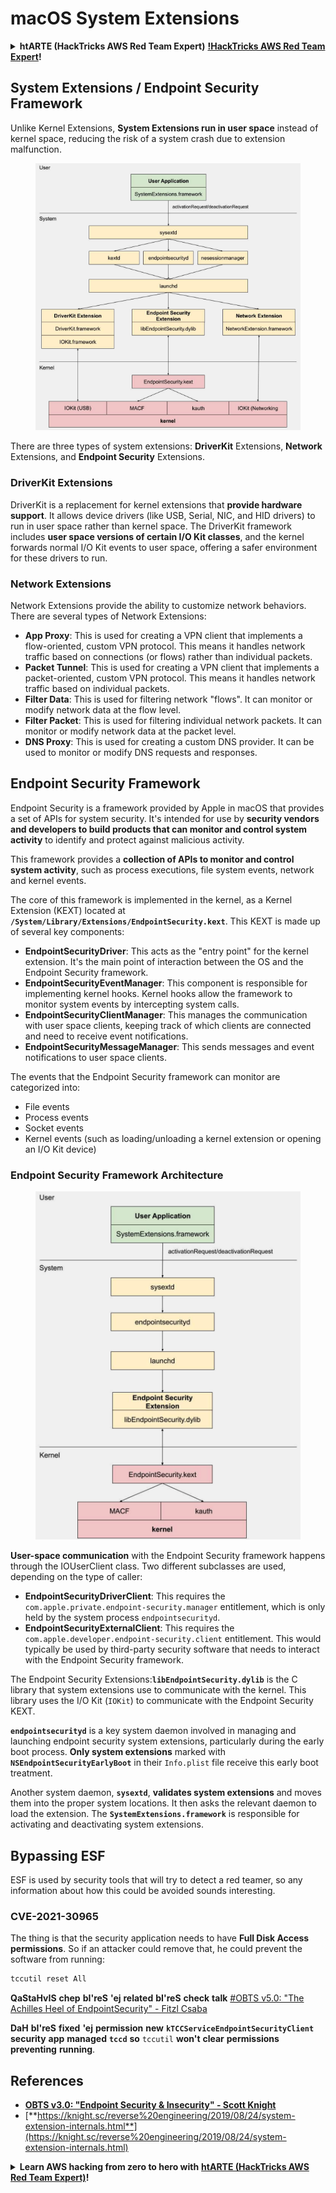 # macOS System Extensions

<details>

<summary><strong>htARTE (HackTricks AWS Red Team Expert)</strong> <a href="https://training.hacktricks.xyz/courses/arte"><strong>!HackTricks AWS Red Team Expert</strong></a><strong>!</strong></summary>

Other ways to support HackTricks:

* If you want to see your **company advertised in HackTricks** or **download HackTricks in PDF** Check the [**SUBSCRIPTION PLANS**](https://github.com/sponsors/carlospolop)!
* Get the [**official PEASS & HackTricks swag**](https://peass.creator-spring.com)
* Discover [**The PEASS Family**](https://opensea.io/collection/the-peass-family), our collection of exclusive [**NFTs**](https://opensea.io/collection/the-peass-family)
* **Join the** 💬 [**Discord group**](https://discord.gg/hRep4RUj7f) or the [**telegram group**](https://t.me/peass) or **follow** us on **Twitter** 🐦 [**@carlospolopm**](https://twitter.com/hacktricks_live)**.**
* **Share your hacking tricks by submitting PRs to the** [**HackTricks**](https://github.com/carlospolop/hacktricks) and [**HackTricks Cloud**](https://github.com/carlospolop/hacktricks-cloud) github repos.

</details>

## System Extensions / Endpoint Security Framework

Unlike Kernel Extensions, **System Extensions run in user space** instead of kernel space, reducing the risk of a system crash due to extension malfunction.

<figure><img src="../../../.gitbook/assets/image (1) (3) (1) (1).png" alt="https://knight.sc/images/system-extension-internals-1.png"><figcaption></figcaption></figure>

There are three types of system extensions: **DriverKit** Extensions, **Network** Extensions, and **Endpoint Security** Extensions.

### **DriverKit Extensions**

DriverKit is a replacement for kernel extensions that **provide hardware support**. It allows device drivers (like USB, Serial, NIC, and HID drivers) to run in user space rather than kernel space. The DriverKit framework includes **user space versions of certain I/O Kit classes**, and the kernel forwards normal I/O Kit events to user space, offering a safer environment for these drivers to run.

### **Network Extensions**

Network Extensions provide the ability to customize network behaviors. There are several types of Network Extensions:

* **App Proxy**: This is used for creating a VPN client that implements a flow-oriented, custom VPN protocol. This means it handles network traffic based on connections (or flows) rather than individual packets.
* **Packet Tunnel**: This is used for creating a VPN client that implements a packet-oriented, custom VPN protocol. This means it handles network traffic based on individual packets.
* **Filter Data**: This is used for filtering network "flows". It can monitor or modify network data at the flow level.
* **Filter Packet**: This is used for filtering individual network packets. It can monitor or modify network data at the packet level.
* **DNS Proxy**: This is used for creating a custom DNS provider. It can be used to monitor or modify DNS requests and responses.

## Endpoint Security Framework

Endpoint Security is a framework provided by Apple in macOS that provides a set of APIs for system security. It's intended for use by **security vendors and developers to build products that can monitor and control system activity** to identify and protect against malicious activity.

This framework provides a **collection of APIs to monitor and control system activity**, such as process executions, file system events, network and kernel events.

The core of this framework is implemented in the kernel, as a Kernel Extension (KEXT) located at **`/System/Library/Extensions/EndpointSecurity.kext`**. This KEXT is made up of several key components:

* **EndpointSecurityDriver**: This acts as the "entry point" for the kernel extension. It's the main point of interaction between the OS and the Endpoint Security framework.
* **EndpointSecurityEventManager**: This component is responsible for implementing kernel hooks. Kernel hooks allow the framework to monitor system events by intercepting system calls.
* **EndpointSecurityClientManager**: This manages the communication with user space clients, keeping track of which clients are connected and need to receive event notifications.
* **EndpointSecurityMessageManager**: This sends messages and event notifications to user space clients.

The events that the Endpoint Security framework can monitor are categorized into:

* File events
* Process events
* Socket events
* Kernel events (such as loading/unloading a kernel extension or opening an I/O Kit device)

### Endpoint Security Framework Architecture

<figure><img src="../../../.gitbook/assets/image (3) (8).png" alt="https://www.youtube.com/watch?v=jaVkpM1UqOs"><figcaption></figcaption></figure>

**User-space communication** with the Endpoint Security framework happens through the IOUserClient class. Two different subclasses are used, depending on the type of caller:

* **EndpointSecurityDriverClient**: This requires the `com.apple.private.endpoint-security.manager` entitlement, which is only held by the system process `endpointsecurityd`.
* **EndpointSecurityExternalClient**: This requires the `com.apple.developer.endpoint-security.client` entitlement. This would typically be used by third-party security software that needs to interact with the Endpoint Security framework.

The Endpoint Security Extensions:**`libEndpointSecurity.dylib`** is the C library that system extensions use to communicate with the kernel. This library uses the I/O Kit (`IOKit`) to communicate with the Endpoint Security KEXT.

**`endpointsecurityd`** is a key system daemon involved in managing and launching endpoint security system extensions, particularly during the early boot process. **Only system extensions** marked with **`NSEndpointSecurityEarlyBoot`** in their `Info.plist` file receive this early boot treatment.

Another system daemon, **`sysextd`**, **validates system extensions** and moves them into the proper system locations. It then asks the relevant daemon to load the extension. The **`SystemExtensions.framework`** is responsible for activating and deactivating system extensions.

## Bypassing ESF

ESF is used by security tools that will try to detect a red teamer, so any information about how this could be avoided sounds interesting.

### CVE-2021-30965

The thing is that the security application needs to have **Full Disk Access permissions**. So if an attacker could remove that, he could prevent the software from running:
```bash
tccutil reset All
```
**QaStaHvIS** **chep** **bI'reS** **'ej** **related** **bI'reS** **check** **talk** [#OBTS v5.0: "The Achilles Heel of EndpointSecurity" - Fitzl Csaba](https://www.youtube.com/watch?v=lQO7tvNCoTI)

**DaH** **bI'reS** **fixed** **'ej** **permission** **new** **`kTCCServiceEndpointSecurityClient`** **security** **app** **managed** **`tccd`** **so** `tccutil` **won't** **clear** **permissions** **preventing** **running**.

## References

* [**OBTS v3.0: "Endpoint Security & Insecurity" - Scott Knight**](https://www.youtube.com/watch?v=jaVkpM1UqOs)
* [**https://knight.sc/reverse%20engineering/2019/08/24/system-extension-internals.html**](https://knight.sc/reverse%20engineering/2019/08/24/system-extension-internals.html)

<details>

<summary><strong>Learn AWS hacking from zero to hero with</strong> <a href="https://training.hacktricks.xyz/courses/arte"><strong>htARTE (HackTricks AWS Red Team Expert)</strong></a><strong>!</strong></summary>

Other ways to support HackTricks:

* If you want to see your **company advertised in HackTricks** or **download HackTricks in PDF** Check the [**SUBSCRIPTION PLANS**](https://github.com/sponsors/carlospolop)!
* Get the [**official PEASS & HackTricks swag**](https://peass.creator-spring.com)
* Discover [**The PEASS Family**](https://opensea.io/collection/the-peass-family), our collection of exclusive [**NFTs**](https://opensea.io/collection/the-peass-family)
* **Join the** 💬 [**Discord group**](https://discord.gg/hRep4RUj7f) or the [**telegram group**](https://t.me/peass) or **follow** us on **Twitter** 🐦 [**@carlospolopm**](https://twitter.com/hacktricks_live)**.**
* **Share your hacking tricks by submitting PRs to the** [**HackTricks**](https://github.com/carlospolop/hacktricks) and [**HackTricks Cloud**](https://github.com/carlospolop/hacktricks-cloud) github repos.

</details>
